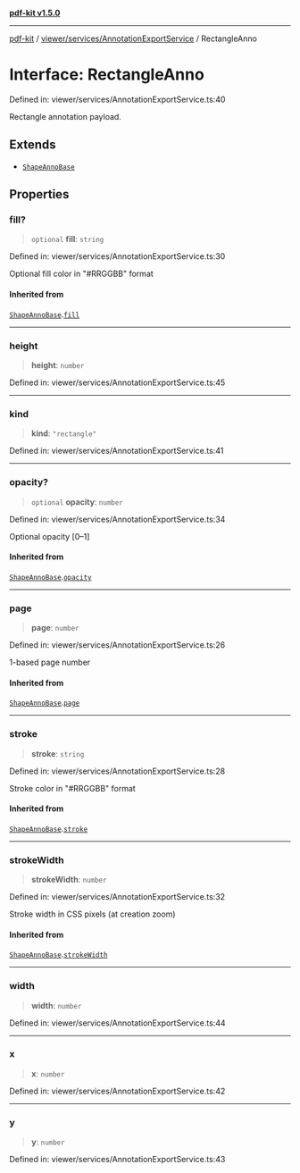 [**pdf-kit v1.5.0**](../../../../README.md)

***

[pdf-kit](../../../../modules.md) / [viewer/services/AnnotationExportService](../README.md) / RectangleAnno

# Interface: RectangleAnno

Defined in: viewer/services/AnnotationExportService.ts:40

Rectangle annotation payload.

## Extends

- [`ShapeAnnoBase`](ShapeAnnoBase.md)

## Properties

### fill?

> `optional` **fill**: `string`

Defined in: viewer/services/AnnotationExportService.ts:30

Optional fill color in "#RRGGBB" format

#### Inherited from

[`ShapeAnnoBase`](ShapeAnnoBase.md).[`fill`](ShapeAnnoBase.md#fill)

***

### height

> **height**: `number`

Defined in: viewer/services/AnnotationExportService.ts:45

***

### kind

> **kind**: `"rectangle"`

Defined in: viewer/services/AnnotationExportService.ts:41

***

### opacity?

> `optional` **opacity**: `number`

Defined in: viewer/services/AnnotationExportService.ts:34

Optional opacity [0–1]

#### Inherited from

[`ShapeAnnoBase`](ShapeAnnoBase.md).[`opacity`](ShapeAnnoBase.md#opacity)

***

### page

> **page**: `number`

Defined in: viewer/services/AnnotationExportService.ts:26

1-based page number

#### Inherited from

[`ShapeAnnoBase`](ShapeAnnoBase.md).[`page`](ShapeAnnoBase.md#page)

***

### stroke

> **stroke**: `string`

Defined in: viewer/services/AnnotationExportService.ts:28

Stroke color in "#RRGGBB" format

#### Inherited from

[`ShapeAnnoBase`](ShapeAnnoBase.md).[`stroke`](ShapeAnnoBase.md#stroke)

***

### strokeWidth

> **strokeWidth**: `number`

Defined in: viewer/services/AnnotationExportService.ts:32

Stroke width in CSS pixels (at creation zoom)

#### Inherited from

[`ShapeAnnoBase`](ShapeAnnoBase.md).[`strokeWidth`](ShapeAnnoBase.md#strokewidth)

***

### width

> **width**: `number`

Defined in: viewer/services/AnnotationExportService.ts:44

***

### x

> **x**: `number`

Defined in: viewer/services/AnnotationExportService.ts:42

***

### y

> **y**: `number`

Defined in: viewer/services/AnnotationExportService.ts:43
